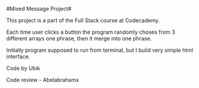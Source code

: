 #Mixed Message Project#

This project is a part of the Full Stack course at Codecademy. 

Each time user clicks a button the program randomly choses from 3 different arrays one phrase, then it merge into one phrase.

Initially program supposed to run from terminal, but I build very simple html interface.

Code by Ubik

Code review - Abelabrahamx
